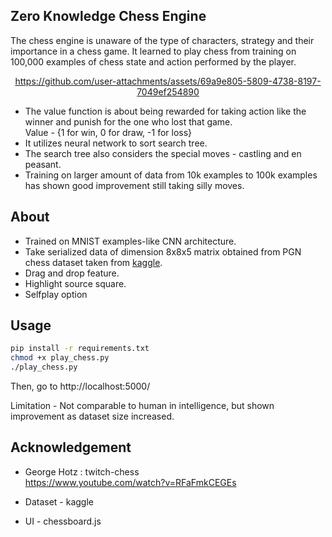 Zero Knowledge Chess Engine
-----

The chess engine is unaware of the type of characters, strategy and their importance in a chess game. It learned to play chess from training on 100,000 examples of chess state and action performed by the player.
<div align="center" width="100px">
  
https://github.com/user-attachments/assets/69a9e805-5809-4738-8197-7049ef254890

</div>

* The value function is about being rewarded for taking action like the winner and punish for the one who lost that game.<br>
Value - {1 for win, 0 for draw, -1 for loss}
* It utilizes neural network to sort search tree.
* The search tree also considers the special moves - castling and en peasant.
* Training on larger amount of data from 10k examples to 100k examples has shown good improvement still taking silly moves.

About
-----
* Trained on MNIST examples-like CNN architecture.
* Take serialized data of dimension 8x8x5 matrix obtained from PGN chess dataset taken from <a href="https://www.kaggle.com/datasets/ironicninja/raw-chess-games-pgn">kaggle</a>.
* Drag and drop feature.
* Highlight source square.
* Selfplay option

Usage
-----
```bash
pip install -r requirements.txt
chmod +x play_chess.py
./play_chess.py     
```
Then, go to http://localhost:5000/


Limitation - Not comparable to human in intelligence, but shown improvement as dataset size increased.

Acknowledgement
-----
* George Hotz : twitch-chess<br>
https://www.youtube.com/watch?v=RFaFmkCEGEs

* Dataset - kaggle
* UI - chessboard.js




